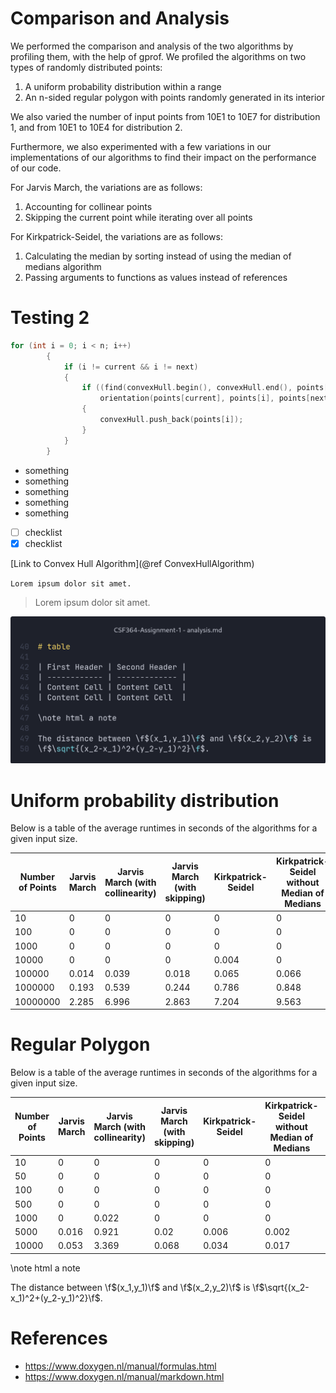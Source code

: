 # Comparison and Analysis

We performed the comparison and analysis of the two algorithms by profiling them, with the help of gprof.
We profiled the algorithms on two types of randomly distributed points:

1. A uniform probability distribution within a range
2. An n-sided regular polygon with points randomly generated in its interior

We also varied the number of input points from 10E1 to 10E7 for distribution 1, and from 10E1 to 10E4 for distribution 2.

Furthermore, we also experimented with a few variations in our implementations of our algorithms to find their impact on the performance of our code.

For Jarvis March, the variations are as follows:

1. Accounting for collinear points
2. Skipping the current point while iterating over all points

For Kirkpatrick-Seidel, the variations are as follows:

1. Calculating the median by sorting instead of using the median of medians algorithm
2. Passing arguments to functions as values instead of references

# Testing 2

```cpp
for (int i = 0; i < n; i++)
        {
            if (i != current && i != next)
            {
                if ((find(convexHull.begin(), convexHull.end(), points[i]) == convexHull.end()) &&
                    orientation(points[current], points[i], points[next]) == 0)
                {
                    convexHull.push_back(points[i]);
                }
            }
        }
```

-   something
-   something
-   something
-   something
-   something
-   [ ] checklist
-   [x] checklist

[Link to Convex Hull Algorithm](@ref ConvexHullAlgorithm)

`Lorem ipsum dolor sit amet.`

> Lorem ipsum dolor sit amet.

![alt text](./images/test1.png)

# Uniform probability distribution

Below is a table of the average runtimes in seconds of the algorithms for a given input size.

| Number of Points | Jarvis March | Jarvis March (with collinearity) | Jarvis March (with skipping) | Kirkpatrick-Seidel | Kirkpatrick-Seidel without Median of Medians | Kirkpatrick-Seidel without references |
| ---------------- | ------------ | -------------------------------- | ---------------------------- | ------------------ | -------------------------------------------- | ------------------------------------- |
| 10               | 0            | 0                                | 0                            | 0                  | 0                                            | 0                                     |
| 100              | 0            | 0                                | 0                            | 0                  | 0                                            | 0                                     |
| 1000             | 0            | 0                                | 0                            | 0                  | 0                                            | 0                                     |
| 10000            | 0            | 0                                | 0                            | 0.004              | 0                                            | 0.009                                 |
| 100000           | 0.014        | 0.039                            | 0.018                        | 0.065              | 0.066                                        | 0.084                                 |
| 1000000          | 0.193        | 0.539                            | 0.244                        | 0.786              | 0.848                                        | 0.844                                 |
| 10000000         | 2.285        | 6.996                            | 2.863                        | 7.204              | 9.563                                        | 8.649                                 |

# Regular Polygon

Below is a table of the average runtimes in seconds of the algorithms for a given input size.

| Number of Points | Jarvis March | Jarvis March (with collinearity) | Jarvis March (with skipping) | Kirkpatrick-Seidel | Kirkpatrick-Seidel without Median of Medians | Kirkpatrick-Seidel without references |
| ---------------- | ------------ | -------------------------------- | ---------------------------- | ------------------ | -------------------------------------------- | ------------------------------------- |
| 10               | 0            | 0                                | 0                            | 0                  | 0                                            | 0                                     |
| 50               | 0            | 0                                | 0                            | 0                  | 0                                            | 0                                     |
| 100              | 0            | 0                                | 0                            | 0                  | 0                                            | 0                                     |
| 500              | 0            | 0                                | 0                            | 0                  | 0                                            | 0                                     |
| 1000             | 0            | 0.022                            | 0                            | 0                  | 0                                            | 0                                     |
| 5000             | 0.016        | 0.921                            | 0.02                         | 0.006              | 0.002                                        | 0.011                                 |
| 10000            | 0.053        | 3.369                            | 0.068                        | 0.034              | 0.017                                        | 0.034                                 |

\note html a note

The distance between \f$(x_1,y_1)\f$ and \f$(x_2,y_2)\f$ is
\f$\sqrt{(x_2-x_1)^2+(y_2-y_1)^2}\f$.

# References

-   https://www.doxygen.nl/manual/formulas.html
-   https://www.doxygen.nl/manual/markdown.html
